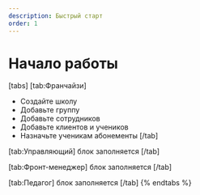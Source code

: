 ```yaml
---
description: Быстрый старт
order: 1
---
```


# Начало работы

[tabs]
[tab:Франчайзи]


* Создайте школу
* Добавьте группу
* Добавьте сотрудников
* Добавьте клиентов и учеников
* Назначьте ученикам абонементы
[/tab]

[tab:Управляющий]
блок заполняется
[/tab]

[tab:Фронт-менеджер]
блок заполняется
[/tab]

[tab:Педагог]
блок заполняется
[/tab]
{% endtabs %}